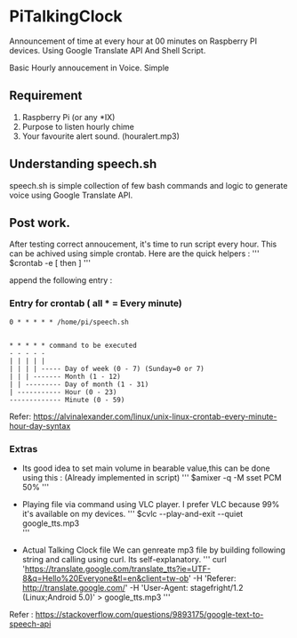# PiTalkingClock
Announcement of time at every hour at 00 minutes on Raspberry PI devices. Using Google Translate API And Shell Script.

Basic Hourly annoucement in Voice. Simple 


## Requirement 
1. Raspberry Pi (or any *IX)
2. Purpose to listen hourly chime
3. Your favourite alert sound. (houralert.mp3)

## Understanding speech.sh
speech.sh is simple collection of few bash commands and logic to generate voice using Google Translate API. 



## Post work.
After testing correct annoucement, it's time to run script every hour. This can be achived using simple crontab.
Here are the quick helpers :
'''
$crontab -e  [ then ]
'''

append the following entry :

### Entry for crontab ( all * = Every minute)
	0 * * * * * /home/pi/speech.sh  

			
	* * * * * command to be executed
	- - - - -
	| | | | |
	| | | | ----- Day of week (0 - 7) (Sunday=0 or 7)
	| | | ------- Month (1 - 12)
	| | --------- Day of month (1 - 31)
	| ----------- Hour (0 - 23)
	------------- Minute (0 - 59)

	

Refer: https://alvinalexander.com/linux/unix-linux-crontab-every-minute-hour-day-syntax


### Extras 
- Its good idea to set main volume in bearable value,this can be done using this : (Already implemented in script)
'''
$amixer -q -M sset PCM 50%
'''

- Playing file via command using VLC player. I prefer VLC because 99% it's available on my devices. 
'''
$cvlc --play-and-exit --quiet google_tts.mp3 			
'''		 

- Actual Talking Clock file 
We can genreate mp3 file by building following string and calling using curl. Its self-explanatory.
'''
curl 'https://translate.google.com/translate_tts?ie=UTF-8&q=Hello%20Everyone&tl=en&client=tw-ob' -H 'Referer: http://translate.google.com/' -H 'User-Agent: stagefright/1.2 (Linux;Android 5.0)' > google_tts.mp3
'''

Refer : https://stackoverflow.com/questions/9893175/google-text-to-speech-api


		
	